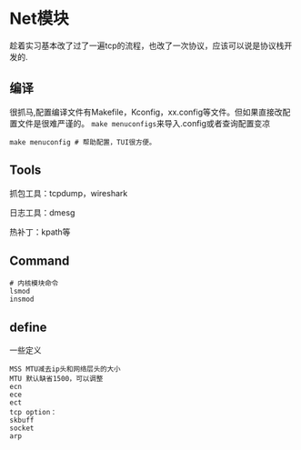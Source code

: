 # Net模块
趁着实习基本改了过了一遍tcp的流程，也改了一次协议，应该可以说是协议栈开发的.
## 编译
很抓马,配置编译文件有Makefile，Kconfig，xx.config等文件。但如果直接改配置文件是很难严谨的。
`make menuconfigs`来导入.config或者查询配置变凉
```shell
make menuconfig # 帮助配置，TUI很方便。
```
## Tools
抓包工具：tcpdump，wireshark

日志工具：dmesg

热补丁：kpath等

## Command
```shell
# 内核模块命令
lsmod
insmod
```

## define
一些定义
```text
MSS MTU减去ip头和网络层头的大小
MTU 默认缺省1500，可以调整
ecn
ece
ect
tcp option：
skbuff
socket
arp

```